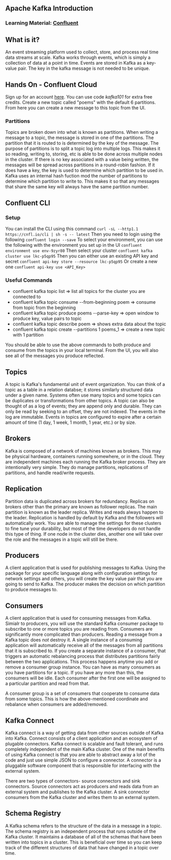 ## Apache Kafka Introduction

### Learning Material: [Confluent](https://www.youtube.com/playlist?list=PLa7VYi0yPIH0KbnJQcMv5N9iW8HkZHztH)

## What is it?
An event streaming platform used to collect, store, and process real time data streams at scale. Kafka
works through events, which is simply a collection of data at a point in time. Events are stored in Kafka
as a key-value pair. The key in the kafka message is not needed to be unique.

## Hands On - Confluent Cloud
Sign up for an account [here](https://confluent.cloud/home). You can use code *kafka101* for extra free
credits. Create a new topic called "poems" with the default 6 partitions. From here you can create a new
message to this topic from the UI.

### Partitions
Topics are broken down into what is known as partitions. When writing a message to a topic, the message is 
stored in one of the partitions. The partition that it is routed to is determined by the key of the message.
The purpose of partitions is to split a topic log into multiple logs. This makes it so reading, writing to,
storing, etc is able to be done across multiple nodes in the cluster. If there is no key associated with a
value being written, the messages will be spread across partitions in a round-robin fashion. If it does have
a key, the key is used to determine which partition to be used in. Kafka uses an internal hash fuction mod
the number of partitions to determine which partition to write to. This makes it so that any messages that
share the same key will always have the same partition number.

## Confluent CLI
### Setup
You can install the CLI using this command
`curl -sL --http1.1 https://cnfl.io/cli | sh -s -- latest`
Then you need to login using the following
`confluent login --save`
To select your environment, you can use the following with the environment you set up in the UI
`confluent environment use env-9zyr80`
Then select your cluster
`confluent kafka cluster use lkc-p5qp95`
Then you can either use an existing API key and secret
`confluent api-key store --resource lkc-p5qp95`
Or create a new one
`confluent api-key use <API_Key>`

### Useful Commands
- confluent kafka topic list                          => list all topics for the cluster you are connected to
- confluent kafka topic consume --from-beginning poem => consume from topic from the beginning
- confluent kafka topic produce poems --parse-key     => open window to produce key, value pairs to topic
- confluent kafka topic describe poem                 => shows extra data about the topic
- confluent kafka topic create --partitions 1 poems_1 => create a new topic with 1 partition

You should be able to use the above commands to both produce and consume from the topics in your local terminal.
From the UI, you will also see all of the messages you produce reflected.

## Topics
A topic is Kafka's fundamental unit of event organization. You can think of a topic as a table in a relation databse;
it stores similarly structured data under a given name. Systems often use many topics and some topics can be duplicates
or transformations from other topics. A topic can also be thought of as a log of events; they are append only and
durable. They can only be read by seeking to an offset, they are not indexed. The events in the log are immutable. Events
in topics are configured to expire after a certain amount of time (1 day, 1 week, 1 month, 1 year, etc.) or by size.

## Brokers
Kafka is composed of a network of machines known as brokers. This may be physical hardware, containers running somewhere,
or in the cloud. They are independent machines each running the Kafka broker process. They are intentionally very simple.
They do manage partitions, replications of partitions, and handle read/write requests.

## Replication
Partition data is duplicated across brokers for redundancy. Replicas on brokers other than the primary are known as
follower replicas. The main partition is known as the leader replica. Writes and reads always happen to the leader.
Replication is handled by default by Kafka and the followers will automatically work. You are able to manage the settings
for these clusters to fine tune your durability, but most of the time developers do not handle this type of thing. If one
node in the cluster dies, another one will take over the role and the messages in a topic will still be there.

## Producers
A client application that is used for publishing messages to Kafka. Using the package for your specific language along
with configuration settings for network settings and others, you will create the key value pair that you are going to
send to Kafka. The producer makes the decision on which partition to produce messages to.

## Consumers
A client application that is used for consuming messages from Kafka. Simialr to producers, you will use the standard
Kafka consumer package to subscribe to one or more topics you are reading from. Consumers are significantly more
complicated than producers. Reading a message from a Kafka topic does *not* destroy it. A single instance of a consuming
application will automatically receive all of the messages from all partitions that it is subscribed to. If you create
a separate instance of a consumer, that triggers an automatic rebalancing process that distributes partitions fairly
between the two applications. This process happens anytime you add or remove a consumer group instance. You can have as
many consumers as you have partitions for a topic. If you have any more than this, the consumers will be idle. Each consumer
after the first one will be assigned to a particular partition and read from that.

A consumer group is a set of consumers that cooperate to consume data from some topics. This is how the above-mentioned
coordinate and rebalance when consumers are added/removed.

## Kafka Connect
Kafka connect is a way of getting data from other sources outside of Kafka into Kafka. Connect consists of a client application
and an ecosystem of plugable connectors. Kafka connect is scalable and fault tolerant, and runs completely independent of the
main Kafka cluster. One of the main benefits of using Kafka connect is that you are able to abstract away a lot of the code
and just use simple JSON to configure a connector. A connector is a pluggable software component that is responsible for
interfacing with the external system.

There are two types of connectors- source connectors and sink connectors. Source connectors act as producers and reads data
from an external system and publishes to the Kafka cluster. A sink connector consumers from the Kafka cluster and writes
them to an external system.

## Schema Registry
A Kafka schema refers to the structure of the data in a message in a topic. The schema registry is an independent process
that runs outside of the Kafka cluster. It maintains a database of all of the schemas that have been written into topics
in a cluster. This is beneficial over time so you can keep track of the different structures of data that have changed in
a topic over time.